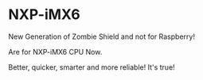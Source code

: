 # NXP-iMX6

New Generation of Zombie Shield and not for Raspberry!

Are for NXP-iMX6 CPU Now.

Better, quicker, smarter and more reliable! It's true!
